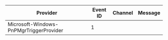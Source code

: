 Provider                                 |  Event ID  |  Channel  |  Message
-----------------------------------------|------------|-----------|---------
Microsoft-Windows-PnPMgrTriggerProvider  |  1         |           |